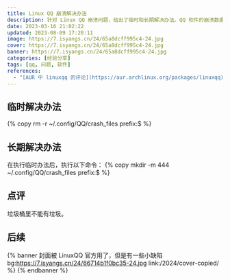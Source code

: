 ```yaml
---
title: Linux QQ 崩溃解决办法
description: 针对 Linux QQ 崩溃问题，给出了临时和长期解决办法。QQ 软件的崩溃数据会影响其正常运行。
date: 2023-03-16 21:02:22
updated: 2023-08-09 17:20:11
image: https://7.isyangs.cn/24/65a8dcff995c4-24.jpg
cover: https://7.isyangs.cn/24/65a8dcff995c4-24.jpg
banner: https://7.isyangs.cn/24/65a8dcff995c4-24.jpg
categories: [经验分享]
tags: [qq, 问题, 软件]
references:
  - "[AUR 中 linuxqq 的评论](https://aur.archlinux.org/packages/linuxqq)"
---
```


## 临时解决办法

{% copy rm -r ~/.config/QQ/crash_files prefix:$ %}

## 长期解决办法

在执行临时办法后，执行以下命令：
{% copy mkdir -m 444 ~/.config/QQ/crash_files prefix:$ %}

## 点评

垃圾桶里不能有垃圾。

## 后续

{% banner 封面被 LinuxQQ 官方用了，但是有一些小缺陷
   bg:https://7.isyangs.cn/24/66714b1f0bc35-24.jpg
   link:/2024/cover-copied/
 %}
{% endbanner %}